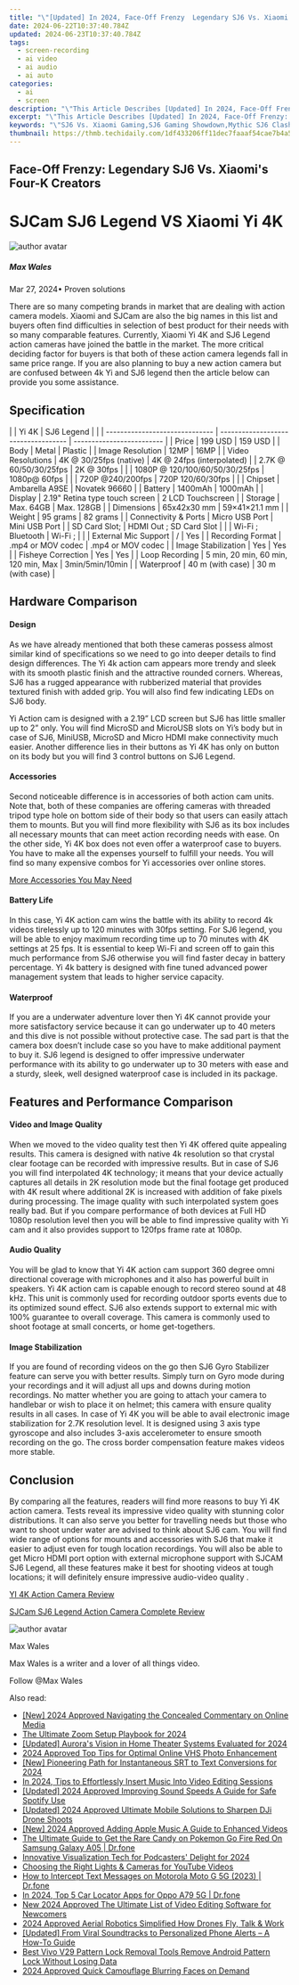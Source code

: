 ```yaml
---
title: "\"[Updated] In 2024, Face-Off Frenzy  Legendary SJ6 Vs. Xiaomi's Four-K Creators\""
date: 2024-06-22T10:37:40.784Z
updated: 2024-06-23T10:37:40.784Z
tags: 
  - screen-recording
  - ai video
  - ai audio
  - ai auto
categories: 
  - ai
  - screen
description: "\"This Article Describes [Updated] In 2024, Face-Off Frenzy: Legendary SJ6 Vs. Xiaomi's Four-K Creators\""
excerpt: "\"This Article Describes [Updated] In 2024, Face-Off Frenzy: Legendary SJ6 Vs. Xiaomi's Four-K Creators\""
keywords: "\"SJ6 Vs. Xiaomi Gaming,SJ6 Gaming Showdown,Mythic SJ6 Clash,Legendary SJ6 Face-Off,SJ6 Vs. Four-K Players,Xiaomi Vs. SJ6 Gamers,Frenzy Legendary Smartphones\""
thumbnail: https://thmb.techidaily.com/1df433206ff11dec7faaaf54cae7b4a5f98f51a6cf19d2906c605406cb94fb11.jpg
---
```


## Face-Off Frenzy: Legendary SJ6 Vs. Xiaomi's Four-K Creators

# SJCam SJ6 Legend VS Xiaomi Yi 4K

![author avatar](https://images.wondershare.com/filmora/article-images/max-wales-author.jpg)

##### Max Wales

 Mar 27, 2024• Proven solutions

 There are so many competing brands in market that are dealing with action camera models. Xiaomi and SJCam are also the big names in this list and buyers often find difficulties in selection of best product for their needs with so many comparable features. Currently, Xiaomi Yi 4K and SJ6 Legend action cameras have joined the battle in the market. The more critical deciding factor for buyers is that both of these action camera legends fall in same price range. If you are also planning to buy a new action camera but are confused between 4k Yi and SJ6 legend then the article below can provide you some assistance.

## Specification

| |  Yi 4K                       | SJ6 Legend                          |                           |
| ------------------------------ | ----------------------------------- | ------------------------- |
| Price                          | 199 USD                             | 159 USD                   |
| Body                           | Metal                               | Plastic                   |
| Image Resolution               | 12MP                                | 16MP                      |
| Video Resolutions              | 4K @ 30/25fps (native)              | 4K @ 24fps (interpolated) |
| 2.7K @ 60/50/30/25fps          | 2K @ 30fps                          |                           |
| 1080P @ 120/100/60/50/30/25fps | 1080p@ 60fps                        |                           |
| 720P @240/200fps               | 720P 120/60/30fps                   |                           |
| Chipset                        | Ambarella A9SE                      | Novatek 96660             |
| Battery                        | 1400mAh                             | 1000mAh                   |
| Display                        | 2.19" Retina type touch screen      | 2 LCD Touchscreen         |
| Storage                        | Max. 64GB                           | Max. 128GB                |
| Dimensions                     | 65x42x30 mm                         | 59×41×21.1 mm             |
| Weight                         | 95 grams                            | 82 grams                  |
| Connectivity & Ports           | Micro USB Port                      | Mini USB Port             |
| SD Card Slot;                  | HDMI Out ; SD Card Slot             |                           |
| Wi-Fi ; Bluetooth              | Wi-Fi ;                             |                           |
| External Mic Support           | /                                   | Yes                       |
| Recording Format               | .mp4 or MOV  codec                  | .mp4 or MOV  codec        |
| Image Stabilization            | Yes                                 | Yes                       |
| Fisheye Correction             | Yes                                 | Yes                       |
| Loop Recording                 | 5 min, 20 min, 60 min, 120 min, Max | 3min/5min/10min           |
| Waterproof                     | 40 m (with case)                    | 30 m (with case)          |

## Hardware Comparison

#### Design

 As we have already mentioned that both these cameras possess almost similar kind of specifications so we need to go into deeper details to find design differences. The Yi 4k action cam appears more trendy and sleek with its smooth plastic finish and the attractive rounded corners. Whereas, SJ6 has a rugged appearance with rubberized material that provides textured finish with added grip. You will also find few indicating LEDs on SJ6 body.

 Yi Action cam is designed with a 2.19” LCD screen but SJ6 has little smaller up to 2” only. You will find MicroSD and MicroUSB slots on Yi’s body but in case of SJ6, MiniUSB, MicroSD and Micro HDMI make connectivity much easier. Another difference lies in their buttons as Yi 4K has only on button on its body but you will find 3 control buttons on SJ6 Legend.

#### Accessories

 Second noticeable difference is in accessories of both action cam units. Note that, both of these companies are offering cameras with threaded tripod type hole on bottom side of their body so that users can easily attach them to mounts. But you will find more flexibility with SJ6 as its box includes all necessary mounts that can meet action recording needs with ease. On the other side, Yi 4K box does not even offer a waterproof case to buyers. You have to make all the expenses yourself to fulfill your needs. You will find so many expensive combos for Yi accessories over online stores.

[More Accessories You May Need](https://tools.techidaily.com/wondershare/filmora/download/)

#### Battery Life

 In this case, Yi 4K action cam wins the battle with its ability to record 4k videos tirelessly up to 120 minutes with 30fps setting. For SJ6 legend, you will be able to enjoy maximum recording time up to 70 minutes with 4K settings at 25 fps. It is essential to keep Wi-Fi and screen off to gain this much performance from SJ6 otherwise you will find faster decay in battery percentage. Yi 4k battery is designed with fine tuned advanced power management system that leads to higher service capacity.

#### Waterproof

 If you are a underwater adventure lover then Yi 4K cannot provide your more satisfactory service because it can go underwater up to 40 meters and this dive is not possible without protective case. The sad part is that the camera box doesn’t include case so you have to make additional payment to buy it. SJ6 legend is designed to offer impressive underwater performance with its ability to go underwater up to 30 meters with ease and a sturdy, sleek, well designed waterproof case is included in its package.

## Features and Performance Comparison

#### Video and Image Quality

 When we moved to the video quality test then Yi 4K offered quite appealing results. This camera is designed with native 4k resolution so that crystal clear footage can be recorded with impressive results. But in case of SJ6 you will find interpolated 4K technology; it means that your device actually captures all details in 2K resolution mode but the final footage get produced with 4K result where additional 2K is increased with addition of fake pixels during processing. The image quality with such interpolated system goes really bad. But if you compare performance of both devices at Full HD 1080p resolution level then you will be able to find impressive quality with Yi cam and it also provides support to 120fps frame rate at 1080p.

#### Audio Quality

 You will be glad to know that Yi 4K action cam support 360 degree omni directional coverage with microphones and it also has powerful built in speakers. Yi 4K action cam is capable enough to record stereo sound at 48 kHz. This unit is commonly used for recording outdoor sports events due to its optimized sound effect. SJ6 also extends support to external mic with 100% guarantee to overall coverage. This camera is commonly used to shoot footage at small concerts, or home get-togethers.

#### Image Stabilization

 If you are found of recording videos on the go then SJ6 Gyro Stabilizer feature can serve you with better results. Simply turn on Gyro mode during your recordings and it will adjust all ups and downs during motion recordings. No matter whether you are going to attach your camera to handlebar or wish to place it on helmet; this camera with ensure quality results in all cases. In case of Yi 4K you will be able to avail electronic image stabilization for 2.7K resolution level. It is designed using 3 axis type gyroscope and also includes 3-axis accelerometer to ensure smooth recording on the go. The cross border compensation feature makes videos more stable.

## Conclusion

 By comparing all the features, readers will find more reasons to buy Yi 4K action camera. Tests reveal its impressive video quality with stunning color distributions. It can also serve you better for travelling needs but those who want to shoot under water are advised to think about SJ6 cam. You will find wide range of options for mounts and accessories with SJ6 that make it easier to adjust even for tough location recordings. You will also be able to get Micro HDMI port option with external microphone support with SJCAM SJ6 Legend, all these features make it best for shooting videos at tough locations; it will definitely ensure impressive audio-video quality .

[YI 4K Action Camera Review](https://tools.techidaily.com/wondershare/filmora/download/)

[SJCam SJ6 Legend Action Camera Complete Review](https://tools.techidaily.com/wondershare/filmora/download/)

![author avatar](https://images.wondershare.com/filmora/article-images/max-wales-author.jpg)

Max Wales

Max Wales is a writer and a lover of all things video.

Follow @Max Wales


<ins class="adsbygoogle"
     style="display:block"
     data-ad-format="autorelaxed"
     data-ad-client="ca-pub-7571918770474297"
     data-ad-slot="1223367746"></ins>



<ins class="adsbygoogle"
     style="display:block"
     data-ad-client="ca-pub-7571918770474297"
     data-ad-slot="8358498916"
     data-ad-format="auto"
     data-full-width-responsive="true"></ins>


<span class="atpl-alsoreadstyle">Also read:</span>
<div><ul>
<li><a href="https://fox-info.techidaily.com/new-2024-approved-navigating-the-concealed-commentary-on-online-media/"><u>[New] 2024 Approved  Navigating the Concealed Commentary on Online Media</u></a></li>
<li><a href="https://fox-info.techidaily.com/the-ultimate-zoom-setup-playbook-for-2024/"><u>The Ultimate Zoom Setup Playbook for 2024</u></a></li>
<li><a href="https://fox-info.techidaily.com/updated-auroras-vision-in-home-theater-systems-evaluated-for-2024/"><u>[Updated] Aurora's Vision in Home Theater Systems Evaluated for 2024</u></a></li>
<li><a href="https://fox-info.techidaily.com/2024-approved-top-tips-for-optimal-online-vhs-photo-enhancement/"><u>2024 Approved  Top Tips for Optimal Online VHS Photo Enhancement</u></a></li>
<li><a href="https://fox-info.techidaily.com/new-pioneering-path-for-instantaneous-srt-to-text-conversions-for-2024/"><u>[New] Pioneering Path for Instantaneous SRT to Text Conversions for 2024</u></a></li>
<li><a href="https://fox-info.techidaily.com/in-2024-tips-to-effortlessly-insert-music-into-video-editing-sessions/"><u>In 2024, Tips to Effortlessly Insert Music Into Video Editing Sessions</u></a></li>
<li><a href="https://fox-info.techidaily.com/updated-2024-approved-improving-sound-speeds-a-guide-for-safe-spotify-use/"><u>[Updated] 2024 Approved  Improving Sound Speeds  A Guide for Safe Spotify Use</u></a></li>
<li><a href="https://fox-info.techidaily.com/updated-2024-approved-ultimate-mobile-solutions-to-sharpen-dji-drone-shoots/"><u>[Updated] 2024 Approved  Ultimate Mobile Solutions to Sharpen DJi Drone Shoots</u></a></li>
<li><a href="https://fox-info.techidaily.com/new-2024-approved-adding-apple-music-a-guide-to-enhanced-videos/"><u>[New] 2024 Approved  Adding Apple Music  A Guide to Enhanced Videos</u></a></li>
<li><a href="https://change-location.techidaily.com/the-ultimate-guide-to-get-the-rare-candy-on-pokemon-go-fire-red-on-samsung-galaxy-a05-drfone-by-drfone-virtual-android/"><u>The Ultimate Guide to Get the Rare Candy on Pokemon Go Fire Red On Samsung Galaxy A05 | Dr.fone</u></a></li>
<li><a href="https://some-techniques.techidaily.com/innovative-visualization-tech-for-podcasters-delight-for-2024/"><u>Innovative Visualization Tech for Podcasters' Delight for 2024</u></a></li>
<li><a href="https://youtube-videos.techidaily.com/choosing-the-right-lights-and-cameras-for-youtube-videos/"><u>Choosing the Right Lights & Cameras for YouTube Videos</u></a></li>
<li><a href="https://android-location-track.techidaily.com/how-to-intercept-text-messages-on-motorola-moto-g-5g-2023-drfone-by-drfone-virtual-android/"><u>How to Intercept Text Messages on Motorola Moto G 5G (2023) | Dr.fone</u></a></li>
<li><a href="https://android-location-track.techidaily.com/in-2024-top-5-car-locator-apps-for-oppo-a79-5g-drfone-by-drfone-virtual-android/"><u>In 2024, Top 5 Car Locator Apps for Oppo A79 5G | Dr.fone</u></a></li>
<li><a href="https://ai-video-tools.techidaily.com/new-2024-approved-the-ultimate-list-of-video-editing-software-for-newcomers/"><u>New 2024 Approved The Ultimate List of Video Editing Software for Newcomers</u></a></li>
<li><a href="https://extra-resources.techidaily.com/2024-approved-aerial-robotics-simplified-how-drones-fly-talk-and-work/"><u>2024 Approved  Aerial Robotics Simplified  How Drones Fly, Talk & Work</u></a></li>
<li><a href="https://some-knowledge.techidaily.com/updated-from-viral-soundtracks-to-personalized-phone-alerts-a-how-to-guide/"><u>[Updated] From Viral Soundtracks to Personalized Phone Alerts – A How-To Guide</u></a></li>
<li><a href="https://android-unlock.techidaily.com/best-vivo-v29-pattern-lock-removal-tools-remove-android-pattern-lock-without-losing-data-by-drfone-android/"><u>Best Vivo V29 Pattern Lock Removal Tools Remove Android Pattern Lock Without Losing Data</u></a></li>
<li><a href="https://extra-skills.techidaily.com/2024-approved-quick-camouflage-blurring-faces-on-demand/"><u>2024 Approved  Quick Camouflage  Blurring Faces on Demand</u></a></li>
</ul></div>
